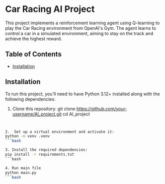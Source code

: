 # Car Racing AI Project

This project implements a reinforcement learning agent using Q-learning to play the Car Racing environment from OpenAI's Gym. The agent learns to control a car in a simulated environment, aiming to stay on the track and achieve the highest reward.

## Table of Contents

- [Installation](#installation)

## Installation

To run this project, you'll need to have Python 3.12+ installed along with the following dependencies:

1. Clone this repository:
git clone https://github.com/your-username/AI_project.git
cd AI_project
```bash


2.  Set up a virtual environment and activate it:
python -m venv .venv
```bash

3. Install the required dependencies:
pip install -r requirements.txt
```bash

4. Run main file
python main.py
```bash
